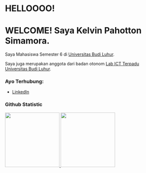 # HELLOOOO! 
# WELCOME! Saya Kelvin Pahotton Simamora.<br>

Saya Mahasiswa Semester 6 di [Universitas Budi Luhur](https://www.budiluhur.ac.id/).<br>

Saya juga merupakan anggota dari badan otonom [Lab ICT Terpadu Universitas Budi Luhur](https://labict.budiluhur.ac.id/).<br>

### Ayo Terhubung:
- <a href="https://www.linkedin.com/in/kelvin-pahotton-simamora-471b38256/">LinkedIn</a>

### Github Statistic
<p align="left">
<a href="https://github.com/kelvin77777">
  <img height="180em" src="https://github-readme-stats-eight-theta.vercel.app/api?username=kelvin77777&show_icons=true&theme=algolia&include_all_commits=true&count_private=true"/>
  <img height="180em" src="https://github-readme-stats-eight-theta.vercel.app/api/top-langs/?username=kelvin77777&layout=compact&theme=algolia"/>
</a>
</p>
